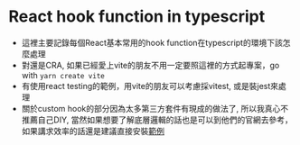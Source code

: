 # React hook function in typescript

- 這裡主要記錄每個React基本常用的hook function在typescript的環境下該怎麼處理
- 對還是CRA, 如果已經愛上vite的朋友不用一定要照這裡的方式起專案，go with <code>yarn create vite</code>
- 有使用react testing的範例，用vite的朋友可以考慮採vitest, 或是裝jest來處理
- 關於custom hook的部分因為太多第三方套件有現成的做法了, 所以我真心不推薦自己DIY, 當然如果想要了解底層邏輯的話也是可以到他們的官網去參考，如果講求效率的話還是建議直接安裝[範例](https://usehooks-ts.com/)
